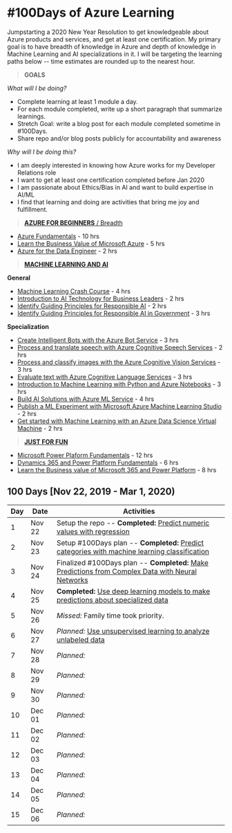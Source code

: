 # #100Days of Azure Learning
Jumpstarting a 2020 New Year Resolution to get knowledgeable about Azure products and services, and get at least one certification. My primary goal is to have breadth of knowledge in Azure and depth of knowledge in Machine Learning and AI specializations in it. I will be targeting the learning paths below -- time estimates are rounded up to the nearest hour.

> **GOALS** 

_What will I be doing?_
 * Complete learning at least 1 module a day. 
 * For each module completed, write up a short paragraph that summarize learnings. 
 * Stretch Goal: write a blog post for each module completed sometime in #100Days. 
 * Share repo and/or blog posts publicly for accountability and awareness

_Why will I be doing this?_

 * I am deeply interested in knowing how Azure works for my Developer Relations role
 * I want to get at least one certification completed before Jan 2020
 * I am passionate about Ethics/Bias in AI and want to build expertise in AI/ML
 * I find that learning and doing are activities that bring me joy and fulfillment.

> [**AZURE FOR BEGINNERS** / Breadth]()

 * [Azure Fundamentals](https://docs.microsoft.com/en-us/learn/paths/azure-fundamentals/?WT.mc_id=azurelearning-github-ninarasi) - 10 hrs
 * [Learn the Business Value of Microsoft Azure](https://docs.microsoft.com/en-us/learn/paths/learn-business-value-of-azure/?WT.mc_id=azurelearning-github-ninarasi) - 5 hrs
 * [Azure for the Data Engineer](https://docs.microsoft.com/en-us/learn/paths/azure-for-the-data-engineer/?WT.mc_id=azurelearning-github-ninarasi) - 2 hrs

> [**MACHINE LEARNING AND AI**]( https://docs.microsoft.com/en-us/learn/browse/?term=machine%20learning&resource_type=learning%20path)

**General**
 * [Machine Learning Crash Course](https://docs.microsoft.com/en-us/learn/paths/ml-crash-course/?WT.mc_id=azurelearning-github-ninarasi) - 4 hrs
 * [Introduction to AI Technology for Business Leaders](https://docs.microsoft.com/en-us/learn/paths/ai-technology-for-business-leaders/?WT.mc_id=azurelearning-github-ninarasi) - 2 hrs
 * [Identify Guiding Principles for Responsible AI](https://docs.microsoft.com/en-us/learn/paths/responsible-ai-business-principles/?WT.mc_id=azurelearning-github-ninarasi) - 2 hrs
 * [Identify Guiding Principles for Responsible AI in Government](https://docs.microsoft.com/en-us/learn/paths/responsible-ai-government-principles/?WT.mc_id=azurelearning-github-ninarasi) - 3 hrs

 **Specialization**

 * [Create Intelligent Bots with the Azure Bot Service](https://docs.microsoft.com/en-us/learn/paths/create-bots-with-the-azure-bot-service/?WT.mc_id=azurelearning-github-ninarasi) - 3 hrs
 * [Process and translate speech with Azure Cognitive Speech Services](https://docs.microsoft.com/en-us/learn/paths/translate-speech-with-speech-services/?WT.mc_id=azurelearning-github-ninarasi) - 2 hrs
 * [Process and classify images with the Azure Cognitive Vision Services](https://docs.microsoft.com/en-us/learn/paths/classify-images-with-vision-services/?WT.mc_id=azurelearning-github-ninarasi) - 3 hrs
 * [Evaluate text with Azure Cognitive Language Services](https://docs.microsoft.com/en-us/learn/paths/evaluate-text-with-language-services/?WT.mc_id=azurelearning-github-ninarasi) - 3 hrs
 * [Introduction to Machine Learning with Python and Azure Notebooks](https://docs.microsoft.com/en-us/learn/paths/intro-to-ml-with-python/?WT.mc_id=azurelearning-github-ninarasi) - 3 hrs
 * [Build AI Solutions with Azure ML Service](https://docs.microsoft.com/en-us/learn/paths/build-ai-solutions-with-azure-ml-service/?WT.mc_id=azurelearning-github-ninarasi) - 4 hrs
 * [Publish a ML Experiment with Microsoft Azure Machine Learning Studio](https://docs.microsoft.com/en-us/learn/paths/publish-experiment-with-ml-studio/?WT.mc_id=azurelearning-github-ninarasi) - 2 hrs
 * [Get started with Machine Learning with an Azure Data Science Virtual Machine](https://docs.microsoft.com/en-us/learn/paths/get-started-with-azure-dsvm/?WT.mc_id=azurelearning-github-ninarasi) - 2 hrs

> [**JUST FOR FUN**](https://docs.microsoft.com/en-us/learn/browse/?resource_type=learning%20path&levels=beginner&products=power-platform&WT.mc_id=azurelearning-github-ninarasi)

 * [Microsoft Power Plaform Fundamentals](https://docs.microsoft.com/en-us/learn/paths/power-plat-fundamentals/?WT.mc_id=azurelearning-github-ninarasi) - 12 hrs
 * [Dynamics 365 and Power Platform Fundamentals](https://docs.microsoft.com/en-us/learn/paths/dyn-power-plat-bus-app-fundamentals/?WT.mc_id=azurelearning-github-ninarasi) - 6 hrs
 * [Learn the Business value of Microsoft 365 and Power Platform](https://docs.microsoft.com/en-us/learn/paths/learn-business-value-of-dynamics-365-and-power-platform-v1-1/?WT.mc_id=azurelearning-github-ninarasi) - 8 hrs



## 100 Days [Nov 22, 2019 - Mar 1, 2020)

| Day  | Date   | Activities |
| ---- | ------ | ---------- |
| 1    | Nov 22 | Setup the repo -- **Completed:** [Predict numeric values with regression](https://docs.microsoft.com/en-us/learn/modules/introduction-to-regression/index?WT.mc_id=azurelearning-github-ninarasi) |
| 2    | Nov 23 | Setup #100Days plan -- **Completed:** [Predict categories with machine learning classification](https://docs.microsoft.com/en-us/learn/modules/introduction-to-classification/index?WT.mc_id=azurelearning-github-ninarasi) |
| 3    | Nov 24 | Finalized #100Days plan -- **Completed:** [Make Predictions from Complex Data with Neural Networks](https://docs.microsoft.com/en-us/learn/modules/introduction-to-neural-networks/index?WT.mc_id=azurelearning-github-ninarasi) |
| 4    | Nov 25 | **Completed:** [Use deep learning models to make predictions about specialized data](https://docs.microsoft.com/en-us/learn/modules/introduction-to-deep-learning/index)  |
| 5    | Nov 26 |  _Missed:_ Family time took priority.  | 
| 6    | Nov 27 |  _Planned:_ [Use unsupervised learning to analyze unlabeled data]() |
| 7    | Nov 28 |  _Planned:_ []() |
| 8    | Nov 29 |  _Planned:_ []() |
| 9    | Nov 30 |  _Planned:_ []() |
| 10   | Dec 01 |  _Planned:_ []() |
| 11   | Dec 02 |  _Planned:_ []() |
| 12   | Dec 03 |  _Planned:_ []() |
| 13   | Dec 04 |  _Planned:_ []() |
| 14   | Dec 05 |  _Planned:_ []() |
| 15   | Dec 06 |  _Planned:_ []() |


